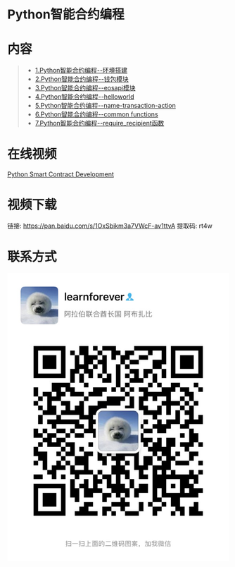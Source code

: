 # Python智能合约编程

# 内容

> - [1.Python智能合约编程--环境搭建](01.Python-Smart-Contract-Development--Environment.pdf)
> - [2.Python智能合约编程--钱包模块](02.Python-Smart-Contract-Development--Wallet.ipynb)
> - [3.Python智能合约编程--eosapi模块](03.Python-Smart-Contract-Development--eosapi.ipynb)
> - [4.Python智能合约编程--helloworld](04.Python-Smart-Contract-Development--helloworld.ipynb)
> - [5.Python智能合约编程--name-transaction-action](05.Python-Smart-Contract-Development--name-transaction-action.ipynb)
> - [6.Python智能合约编程--common functions](06.Python-Smart-Contract-Development--Common-functions.ipynb)
> - [7.Python智能合约编程--require_recipient函数](07.Python-Smart-Contract-Development--require_recipient.ipynb)

# 在线视频

[Python Smart Contract Development](https://www.youtube.com/watch?v=pEj6Mikt7mE&list=PLdU-2LVoFXHS5KSUwTCIya9GAiJ7BRXhf)


# 视频下载
链接: https://pan.baidu.com/s/1OxSbikm3a7VWcF-av1ttvA
提取码: rt4w

# 联系方式
![](images/IMG_1056.JPG)
